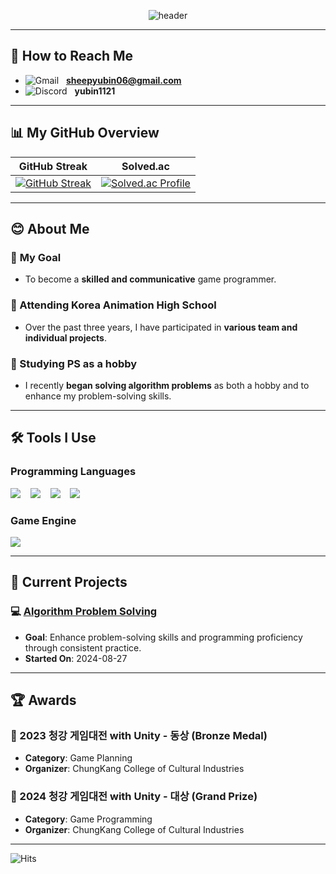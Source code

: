 <div style="text-align: center;">

  <!--Header-->
  ![header](https://capsule-render.vercel.app/api?type=venom&&color=auto&height=300&section=header&text=Yubin's%20Github&fontSize=60)

</div>

---

## 📧 How to Reach Me 
- ![Gmail](https://img.shields.io/badge/Gmail-D14836?style=flat-square&logo=gmail&logoColor=white)&nbsp;&nbsp;&nbsp;**sheepyubin06@gmail.com**
- ![Discord](https://img.shields.io/badge/Discord-5865F2?style=flat-square&logo=discord&logoColor=white)&nbsp;&nbsp;&nbsp;**yubin1121**

---

## 📊 My GitHub Overview
| GitHub Streak | Solved.ac |
|---------------|-----------|
| [![GitHub Streak](https://streak-stats.demolab.com/?user=FRIDAYFREEBIE)](https://git.io/streak-stats) | [![Solved.ac Profile](http://mazassumnida.wtf/api/v2/generate_badge?boj=fridayfreebie)](https://solved.ac/fridayfreebie) |

---

## 😊 **About Me**
### 🎯 **My Goal**  
- To become a **skilled and communicative** game programmer.

### 🏫 Attending **Korea Animation High School**  
- Over the past three years, I have participated in **various team and individual projects**.

### 🧠 Studying **PS as a hobby**  
- I recently **began solving algorithm problems** as both a hobby and to enhance my problem-solving skills.

---

## 🛠️ Tools I Use

### Programming Languages
<img src="https://img.shields.io/badge/C%23-239120?style=for-the-badge&logo=c-sharp&logoColor=white"/>&nbsp;&nbsp;&nbsp;
<img src="https://img.shields.io/badge/C%2B%2B-00599C?style=for-the-badge&logo=c%2B%2B&logoColor=white"/>&nbsp;&nbsp;&nbsp;
<img src="https://img.shields.io/badge/C-A8B9CC?style=for-the-badge&logo=c&logoColor=white"/>&nbsp;&nbsp;&nbsp;
<img src="https://img.shields.io/badge/MySQL-00000F?style=for-the-badge&logo=mysql&logoColor=white"/>

### Game Engine
<img src="https://img.shields.io/badge/Unity-100000?style=for-the-badge&logo=unity&logoColor=white"/>

---

## 🚀 Current Projects

### 💻 [Algorithm Problem Solving](https://github.com/FRIDAYFREEBIE/Algorithm)
- **Goal**: Enhance problem-solving skills and programming proficiency through consistent practice.  
- **Started On**: 2024-08-27  

---

## 🏆 Awards
### 🥉 2023 청강 게임대전 with Unity - 동상 (Bronze Medal)
- **Category**: Game Planning  
- **Organizer**: ChungKang College of Cultural Industries  

### 🥇 2024 청강 게임대전 with Unity - 대상 (Grand Prize)
- **Category**: Game Programming  
- **Organizer**: ChungKang College of Cultural Industries  

---

![Hits](https://hits.seeyoufarm.com/api/count/incr/badge.svg?url=https%3A%2F%2Fgithub.com%2FFRIDAYFREEBIE&count_bg=%2379C83D&title_bg=%23555555&icon=github.svg&icon_color=%23E7E7E7&title=visitors&edge_flat=false)

